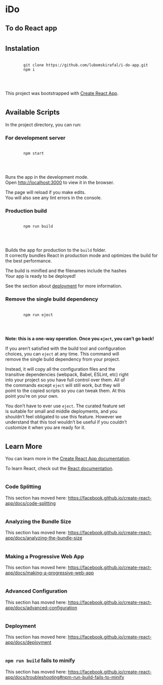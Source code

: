 # **iDo**
## **To do React app**

#
## **Instalation**

<pre>
    <code>
        git clone https://github.com/lubomskirafal/i-do-app.git
        npm i
    </code>
</pre>
<br />

This project was bootstrapped with [Create React App](https://github.com/facebook/create-react-app).<br />

#
## Available Scripts

In the project directory, you can run:<br />

### **For development server**

<pre>
    <code>
        npm start
    </code>
</pre>
<br />

Runs the app in the development mode.<br />
Open [http://localhost:3000](http://localhost:3000) to view it in the browser.<br />

The page will reload if you make edits.<br />
You will also see any lint errors in the console.<br />

### **Production build**

<pre>
    <code>
        npm run build
    </code>
</pre>
<br />


Builds the app for production to the `build` folder.<br />
It correctly bundles React in production mode and optimizes the build for the best performance.<br />

The build is minified and the filenames include the hashes<br />
Your app is ready to be deployed!<br />

See the section about [deployment](https://facebook.github.io/create-react-app/docs/deployment) for more information.

### **Remove the single build dependency**

<pre>
    <code>
        npm run eject
    </code>
</pre>
<br />

**Note: this is a one-way operation. Once you `eject`, you can’t go back!**

If you aren’t satisfied with the build tool and configuration<br /> choices, you can `eject` at any time. This command will <br />remove the single build dependency from your project.<br />

Instead, it will copy all the configuration files and the<br /> transitive dependencies (webpack, Babel, ESLint, etc) right<br /> into your project so you have full control over them. All of<br /> the commands except `eject` will still work, but they will <br />point to the copied scripts so you can tweak them. At this<br /> point you’re on your own.<br />

You don’t have to ever use `eject`. The curated feature set <br />is suitable for small and middle deployments, and you <br />shouldn’t feel obligated to use this feature. However we <br />understand that this tool wouldn’t be useful if you couldn’t <br />customize it when you are ready for it.<br />

#
## **Learn More**


You can learn more in the [Create React App documentation](https://facebook.github.io/create-react-app/docs/getting-started).<br />

To learn React, check out the [React documentation](https://reactjs.org/).<br />

#
### **Code Splitting**


This section has moved here: https://facebook.github.io/create-react-app/docs/code-splitting

#
### Analyzing the Bundle Size

This section has moved here: https://facebook.github.io/create-react-app/docs/analyzing-the-bundle-size

#
### Making a Progressive Web App

This section has moved here: https://facebook.github.io/create-react-app/docs/making-a-progressive-web-app

#
### Advanced Configuration

This section has moved here: https://facebook.github.io/create-react-app/docs/advanced-configuration

#
### Deployment

This section has moved here: https://facebook.github.io/create-react-app/docs/deployment

#
### `npm run build` fails to minify

This section has moved here: https://facebook.github.io/create-react-app/docs/troubleshooting#npm-run-build-fails-to-minify
